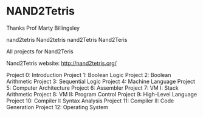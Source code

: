 # NAND2Tetris
Thanks
Prof Marty Billingsley

nand2tetris
Nand2tetris
nand2Tetris
Nand2Teris


All projects for Nand2Teris

Nand2Tetris website: http://nand2tetris.org/

Project 0: Introduction
Project 1: Boolean Logic
Project 2: Boolean Arithmetic
Project 3: Sequential Logic
Project 4: Machine Language
Project 5: Computer Architecture
Project 6: Assembler
Project 7: VM I: Stack Arithmetic
Project 8: VM II: Program Control
Project 9: High-Level Language
Project 10: Compiler I: Syntax Analysis
Project 11: Compiler II: Code Generation
Project 12: Operating System
